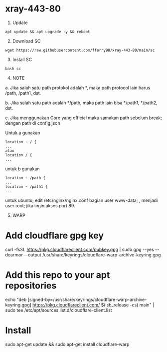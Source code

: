 # xray-443-80

1. Update

```
apt update && apt upgrade -y && reboot
```

2. Download SC

```
wget https://raw.githubusercontent.com/fferry98/xray-443-80/main/sc
```

3. Install SC

```
bash sc
```

4. NOTE

a. Jika salah satu path protokol adalah *, maka path protocol lain harus /path, /path1, dst.

b. Jika salah satu path adalah */path, maka path lain bisa */path1, */path2, dst.

c. Jika menggunakan Core yang official maka samakan path sebelum break; dengan path di config.json

Untuk a gunakan

```
location ~ / {
...
atau
location / {
...
```

untuk b gunakan

```
location ~ /path {
...
location ~ /path1 {
...
```

untuk ubuntu, edit /etc/nginx/nginx.conf bagian user www-data; , menjadi user root; jika ingin akses port 89.

5. WARP

# Add cloudflare gpg key
curl -fsSL https://pkg.cloudflareclient.com/pubkey.gpg | sudo gpg --yes --dearmor --output /usr/share/keyrings/cloudflare-warp-archive-keyring.gpg


# Add this repo to your apt repositories
echo "deb [signed-by=/usr/share/keyrings/cloudflare-warp-archive-keyring.gpg] https://pkg.cloudflareclient.com/ $(lsb_release -cs) main" | sudo tee /etc/apt/sources.list.d/cloudflare-client.list


# Install
sudo apt-get update && sudo apt-get install cloudflare-warp

